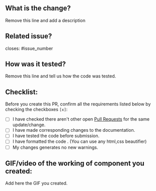 ## What is the change?
Remove this line and add a description

## Related issue?
closes: #issue_number

## How was it tested?
Remove this line and tell us how the code was tested.

## Checklist:
Before you create this PR, confirm all the requirements listed below by checking the checkboxes `[x]`:


-   [ ] I have checked there aren't other open [Pull Requests](https://github.com/vijay3014/ProPortfolio/pulls) for the same update/change.
-   [ ] I have made corresponding changes to the documentation.
-   [ ] I have tested the code before submission.
-   [ ] I have formatted the code . (You can use any html,css beautifier)
-   [ ] My changes generates no new warnings.

## GIF/video of the working of component you created:
Add here the GIF you created.